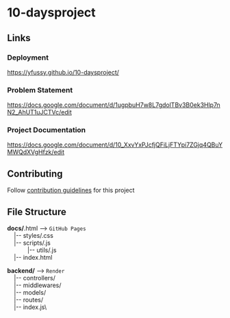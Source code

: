 # 10-daysproject
## Links

### Deployment
https://yfussy.github.io/10-daysproject/

### Problem Statement
https://docs.google.com/document/d/1ugpbuH7w8L7gdolTBv3B0ek3Hlp7nN2_AhUT1uJCTVc/edit

### Project Documentation
https://docs.google.com/document/d/10_XxvYxPJcfjQFiLjFTYpi7ZGjq4QBuYMWQdXVgHfzk/edit

## Contributing

Follow [contribution guidelines](/CONTRIBUTING.md) for this project 

## File Structure

**docs/**.html --> `GitHub Pages`\
&nbsp;&nbsp;&nbsp;&nbsp;|--  styles/.css\
&nbsp;&nbsp;&nbsp;&nbsp;|--  scripts/.js\
&nbsp;&nbsp;&nbsp;&nbsp;&nbsp;&nbsp;&nbsp;&nbsp;&nbsp;&nbsp;&nbsp;&nbsp;|--  utils/.js\
&nbsp;&nbsp;&nbsp;&nbsp;|--  index.html

**backend/** --> `Render`\
&nbsp;&nbsp;&nbsp;&nbsp;|--  controllers/\
&nbsp;&nbsp;&nbsp;&nbsp;|--  middlewares/\
&nbsp;&nbsp;&nbsp;&nbsp;|--  models/\
&nbsp;&nbsp;&nbsp;&nbsp;|--  routes/\
&nbsp;&nbsp;&nbsp;&nbsp;|--  index.js\
